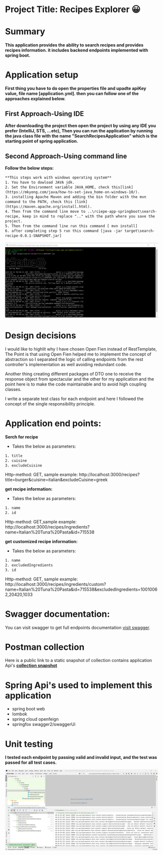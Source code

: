 # Project Title: Recipes Explorer :grinning:
# Summary
**This application provides the ability to search recipes and provides recipes information. it includes backend endpoints implemented with spring boot.**

# Application setup
**First thing you have to do open the properties file and upadte apiKey value, file name [application.yml]. then you can follow one of the approaches explained below.**

## First Approach-Using IDE

**After downloading the project then open the project by using any IDE you prefer (IntelliJ, STS, ...etc), 
Then you can run the application by running the java class file with the name "SearchRecipesApplication" which is the starting point of spring application.**

## Second Approach-Using command line

**Follow the below steps:**
```
**This steps work with windows operating system**
1. You have to dowload JAVA jdk.
2. Set the Environment variable JAVA_HOME, check this[link](https://mkyong.com/java/how-to-set-java_home-on-windows-10/).
3. installing Apache Maven and adding the bin folder with the mvn command to the PATH, check this [link] (https://maven.apache.org/install.html).
4. Then from the command line move to ..\rciepe-app-springboot\search-recipe, keep in mind to replace ".." with the path where you save the project.
5. Then from the command line run this command [ mvn install]
6. after completing step 5 run this command [java -jar target\search-recipe-0.0.1-SNAPSHOT.jar]
```
![arch](run-app.jpg)

# Design decisions
I would like to highlit why I have chosen Open Fien instead of RestTemplate, The Point is that using Open Fien helped me to implement the concept of abstraction so I separated the logic of calling endpoints from the rest controller's implementation as well avoiding redundant code.

Another thing creating different packages of DTO one to receive the response object from spectacular and the other for my application 
and the point here is to make the code maintainable and to avoid high coupling classes. 

I write a separate test class for each endpoint and here I followed the concept of the single responsibility principle.


# Application end points:

**Serch for recipe**
* Takes the below as parameters:
```
1. title
2. cuisine 
3. excludeCuisine
```
Http-method: GET, sample example: http://localhost:3000/recipes?title=burger&cuisine=italian&excludeCuisine=greek

**get recipe information:**
* Takes the below as parameters:
```
1. name
2. id 
```
Http-method: GET,sample example: http://localhost:3000/recipes/ingredients?name=Italian%20Tuna%20Pasta&id=715538

**get customized recipe information:**
* Takes the below as parameters:
```
1. name
2. excludedIngredients 
3. id 
```
Http-method: GET, sample example: http://localhost:3000/recipes/ingredients/custom?name=Italian%20Tuna%20Pasta&id=715538&excludedIngredients=10010062,20420,1033

# Swagger documentation:
You can visit swagger to get full endpoints documentation [visit swagger](http://localhost:3000/swagger-ui.html).

# Postman collection
Here is a public link to a static snapshot of  collection contains application Api's
**[collection snapshot](https://www.getpostman.com/collections/04da810982f8da552de3)**

# Spring Api's used to implement this application 
* spring boot web
* lombok
* spring cloud openfeign
* springfox swagger2/swaggerUi

# Unit testing 
**I tested each endpoint by passing valid and invalid input, and the test was passed for all test cases.**

![arch](test.jpg)
